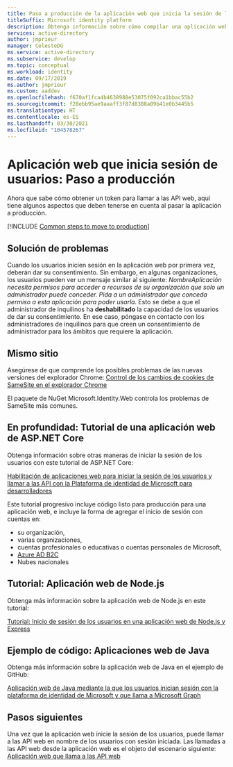 ```yaml
---
title: Paso a producción de la aplicación web que inicia la sesión de los usuarios | Azure
titleSuffix: Microsoft identity platform
description: Obtenga información sobre cómo compilar una aplicación web que permita iniciar sesión a los usuarios (paso a producción)
services: active-directory
author: jmprieur
manager: CelesteDG
ms.service: active-directory
ms.subservice: develop
ms.topic: conceptual
ms.workload: identity
ms.date: 09/17/2019
ms.author: jmprieur
ms.custom: aaddev
ms.openlocfilehash: f670af1fca4b4638988e53075f092ca1bbac55b2
ms.sourcegitcommit: f28ebb95ae9aaaff3f87d8388a09b41e0b3445b5
ms.translationtype: HT
ms.contentlocale: es-ES
ms.lasthandoff: 03/30/2021
ms.locfileid: "104578267"
---
```

# <a name="web-app-that-signs-in-users-move-to-production"></a>Aplicación web que inicia sesión de usuarios: Paso a producción

Ahora que sabe cómo obtener un token para llamar a las API web, aquí tiene algunos aspectos que deben tenerse en cuenta al pasar la aplicación a producción.

[!INCLUDE [Common steps to move to production](../../../includes/active-directory-develop-scenarios-production.md)]

## <a name="troubleshooting"></a>Solución de problemas
Cuando los usuarios inicien sesión en la aplicación web por primera vez, deberán dar su consentimiento. Sin embargo, en algunas organizaciones, los usuarios pueden ver un mensaje similar al siguiente: *NombreAplicación necesita permisos para acceder a recursos de su organización que solo un administrador puede conceder. Pida a un administrador que conceda permiso a esta aplicación para poder usarla.*
Esto se debe a que el administrador de inquilinos ha **deshabilitado** la capacidad de los usuarios de dar su consentimiento. En ese caso, póngase en contacto con los administradores de inquilinos para que creen un consentimiento de administrador para los ámbitos que requiere la aplicación.

## <a name="same-site"></a>Mismo sitio

Asegúrese de que comprende los posibles problemas de las nuevas versiones del explorador Chrome: [Control de los cambios de cookies de SameSite en el explorador Chrome](howto-handle-samesite-cookie-changes-chrome-browser.md)

El paquete de NuGet Microsoft.Identity.Web controla los problemas de SameSite más comunes.

## <a name="deep-dive-aspnet-core-web-app-tutorial"></a>En profundidad: Tutorial de una aplicación web de ASP.NET Core

Obtenga información sobre otras maneras de iniciar la sesión de los usuarios con este tutorial de ASP.NET Core: 

[Habilitación de aplicaciones web para iniciar la sesión de los usuarios y llamar a las API con la Plataforma de identidad de Microsoft para desarrolladores](https://github.com/Azure-Samples/ms-identity-aspnetcore-webapp-tutorial)

Este tutorial progresivo incluye código listo para producción para una aplicación web, e incluye la forma de agregar el inicio de sesión con cuentas en:

- su organización,
- varias organizaciones,
- cuentas profesionales o educativas o cuentas personales de Microsoft,
- [Azure AD B2C](../../active-directory-b2c/overview.md)
- Nubes nacionales

## <a name="tutorial-nodejs-web-app"></a>Tutorial: Aplicación web de Node.js

Obtenga más información sobre la aplicación web de Node.js en este tutorial:

[Tutorial: Inicio de sesión de los usuarios en una aplicación web de Node.js y Express](https://docs.microsoft.com/azure/active-directory/develop/tutorial-v2-nodejs-webapp-msal)

## <a name="sample-code-java-web-app"></a>Ejemplo de código: Aplicaciones web de Java

Obtenga más información sobre la aplicación web de Java en el ejemplo de GitHub: 

[Aplicación web de Java mediante la que los usuarios inician sesión con la plataforma de identidad de Microsoft y que llama a Microsoft Graph](https://github.com/Azure-Samples/ms-identity-java-webapp)

## <a name="next-steps"></a>Pasos siguientes

Una vez que la aplicación web inicie la sesión de los usuarios, puede llamar a las API web en nombre de los usuarios con sesión iniciada. Las llamadas a las API web desde la aplicación web es el objeto del escenario siguiente: [Aplicación web que llama a las API web](scenario-web-app-call-api-overview.md)